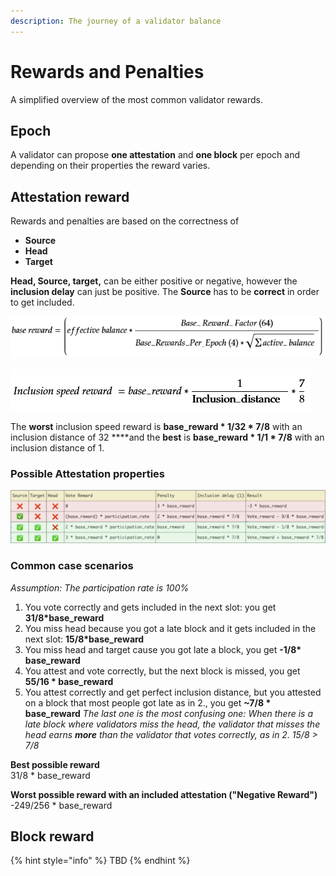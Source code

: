```yaml
---
description: The journey of a validator balance
---
```


# Rewards and Penalties

A simplified overview of the most common validator rewards. 

## Epoch

A validator can propose **one attestation** and **one block** per epoch and depending on their properties the reward varies.

## Attestation reward

Rewards and penalties are based on the correctness of

* **Source**
* **Head**
* **Target**

**Head, Source, target,** can be either positive or negative, however the **inclusion delay** can just be positive. The **Source** has to be **correct** in order to get included. 

![](.gitbook/assets/grafik%20%2811%29.png)

![](.gitbook/assets/image%20%28195%29.png)

The **worst** inclusion speed reward is **base\_reward \* 1/32 \* 7/8** with an inclusion distance of 32 ****and the **best** is **base\_reward \* 1/1 \* 7/8** with an inclusion distance of 1.

###  **Possible Attestation properties**

![](.gitbook/assets/image%20%28207%29.png)



### **Common case scenarios**

_Assumption: The participation rate is 100%_

1. You vote correctly and gets included in the next slot: you get **31/8\*base\_reward**
2. You miss head because you got a late block and it gets included in the next slot: **15/8\*base\_reward**
3. You miss head and target cause you got late a block, you get **-1/8\* base\_reward**
4. You attest and vote correctly, but the next block is missed, you get **55/16 \* base\_reward**
5. You attest correctly and get perfect inclusion distance, but you attested on a block that most people got late as in 2., you get **~7/8 \* base\_reward**  _The last one is the most confusing one: When there is a late block where validators miss the head, the validator that misses the head earns **more** than the validator that votes correctly, as in 2.  15/8 &gt; 7/8_

**Best possible reward**  
31/8 \* base\_reward  
  
**Worst possible reward with an included attestation \("Negative Reward"\)**  
-249/256 \* base\_reward



## Block reward

{% hint style="info" %}
TBD
{% endhint %}

  


